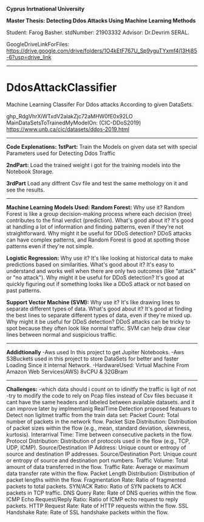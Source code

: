 **Cyprus Inrtnational University**

**Master Thesis: Detecting Ddos Attacks Using Machine Learning Methods**

Student: Farog Basher.
stdNumber: 21903332
Advisor: Dr.Devrim SERAL.

GoogleDriveLinkForFiles: https://drive.google.com/drive/folders/1O4kEtF767U_Sp9yguTYxmf4j13Hj85-6?usp=drive_link

----------------------------------------------------------------------------------------------------------------------------------

# DdosAttackClassifier
Machine Learning Classifer For Ddos attacks According to given DataSets.

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
MainDataSetsToTrainedMyModelOn: (CIC-DDoS2019)
https://www.unb.ca/cic/datasets/ddos-2019.html

----------------------------------------------------------------------------------------------------------------------------------

__Code Explenations:__
__1stPart:__
Train the Models on given data set with special Parameters used for Detecting Ddos Traffic

__2ndPart:__
Load the trained weight i got for the training models into the Notebook Storage.

__3rdPart__
Load any diffrent Csv file and test the same methology on it and see the results.

----------------------------------------------------------------------------------------------------------------------------------
__Machine Learning Models Used:__
__Random Forest:__
Why use it? Random Forest is like a group decision-making process where each decision (tree) contributes to the final verdict (prediction).
What's good about it? It's good at handling a lot of information and finding patterns, even if they're not straightforward.
Why might it be useful for DDoS detection? DDoS attacks can have complex patterns, and Random Forest is good at spotting those patterns even if they're not simple.

__Logistic Regression:__
Why use it? It's like looking at historical data to make predictions based on similarities.
What's good about it? It's easy to understand and works well when there are only two outcomes (like "attack" or "no attack").
Why might it be useful for DDoS detection? It's good at quickly figuring out if something looks like a DDoS attack or not based on past patterns.

__Support Vector Machine (SVM):__
Why use it? It's like drawing lines to separate different types of data.
What's good about it? It's good at finding the best lines to separate different types of data, even if they're mixed up.
Why might it be useful for DDoS detection? DDoS attacks can be tricky to spot because they often look like normal traffic. SVM can help draw clear lines between normal and suspicious traffic.

----------------------------------------------------------------------------------------------------------------------------------
__Addidtionally__
-Aws used In this project to get Jupiter Notebooks.
-Aws S3Buckets used in this project to store DataSets for better and faster Loading Since it internal Network.
-HardwareUsed: Virtual Machine From Amazon Web Services(AWS) 8vCPU & 32GBram

----------------------------------------------------------------------------------------------------------------------------------

__Challenges:__
-which data should i count on to idinitfy the traffic is ligit of not
-try to modify the code to rely on Pcap files instead of Csv files becuase it cant have the same headers and labeled between available datasets. and it can improve later by implmentanig RealTime Detection
    proposed featuars to Detect non ligitmet traffic from the train data set:
    Packet Count: Total number of packets in the network flow.
    Packet Size Distribution: Distribution of packet sizes within the flow (e.g., mean, standard deviation, skewness, kurtosis).
    Interarrival Time: Time between consecutive packets in the flow.
    Protocol Distribution: Distribution of protocols used in the flow (e.g., TCP, UDP, ICMP).
    Source/Destination IP Address: Unique count or entropy of source and destination IP addresses.
    Source/Destination Port: Unique count or entropy of source and destination port numbers.
    Traffic Volume: Total amount of data transferred in the flow.
    Traffic Rate: Average or maximum data transfer rate within the flow.
    Packet Length Distribution: Distribution of packet lengths within the flow.
    Fragmentation Rate: Ratio of fragmented packets to total packets.
    SYN/ACK Ratio: Ratio of SYN packets to ACK packets in TCP traffic.
    DNS Query Rate: Rate of DNS queries within the flow.
    ICMP Echo Request/Reply Ratio: Ratio of ICMP echo request to reply packets.
    HTTP Request Rate: Rate of HTTP requests within the flow.
    SSL Handshake Rate: Rate of SSL handshake packets within the flow.

